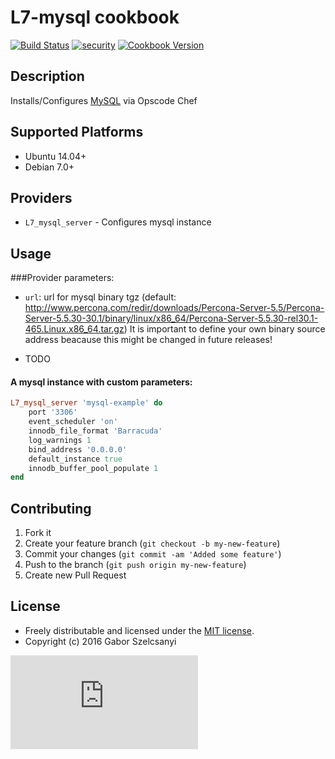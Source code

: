 # L7-mysql cookbook
[![Build Status](https://travis-ci.org/szelcsanyi/chef-mysql.svg?branch=master)](https://travis-ci.org/szelcsanyi/chef-mysql)
[![security](https://hakiri.io/github/szelcsanyi/chef-mysql/master.svg)](https://hakiri.io/github/szelcsanyi/chef-mysql/master)
[![Cookbook Version](https://img.shields.io/cookbook/v/L7-mysql.svg?style=flat)](https://supermarket.chef.io/cookbooks/L7-mysql)

## Description

Installs/Configures [MySQL](https://www.mysql.com/) via Opscode Chef

## Supported Platforms

* Ubuntu 14.04+
* Debian 7.0+

## Providers
* `L7_mysql_server` - Configures mysql instance

## Usage
###Provider parameters:

* `url`: url for mysql binary tgz (default: http://www.percona.com/redir/downloads/Percona-Server-5.5/Percona-Server-5.5.30-30.1/binary/linux/x86_64/Percona-Server-5.5.30-rel30.1-465.Linux.x86_64.tar.gz)
It is important to define your own binary source address beacause this might be changed in future releases!

* TODO

#### A mysql instance with custom parameters:
```ruby
L7_mysql_server 'mysql-example' do
    port '3306'
    event_scheduler 'on'
    innodb_file_format 'Barracuda'
    log_warnings 1
    bind_address '0.0.0.0'
    default_instance true
    innodb_buffer_pool_populate 1
end
```

## Contributing

1. Fork it
2. Create your feature branch (`git checkout -b my-new-feature`)
3. Commit your changes (`git commit -am 'Added some feature'`)
4. Push to the branch (`git push origin my-new-feature`)
5. Create new Pull Request

## License

* Freely distributable and licensed under the [MIT license](http://szelcsanyi.mit-license.org/2016/license.html).
* Copyright (c) 2016 Gabor Szelcsanyi

[![image](https://ga-beacon.appspot.com/UA-56493884-1/chef-mysql/README.md)](https://github.com/szelcsanyi/chef-mysql)

